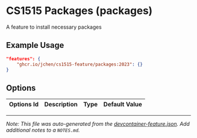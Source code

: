 
# CS1515 Packages (packages)

A feature to install necessary packages

## Example Usage

```json
"features": {
    "ghcr.io/jchen/cs1515-feature/packages:2023": {}
}
```

## Options

| Options Id | Description | Type | Default Value |
|-----|-----|-----|-----|




---

_Note: This file was auto-generated from the [devcontainer-feature.json](https://github.com/jchen/cs1515-feature/blob/main/src/packages/devcontainer-feature.json).  Add additional notes to a `NOTES.md`._
